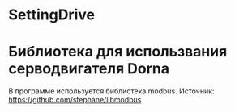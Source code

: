 # SettingDrive
# Библиотека для использвания серводвигателя Dorna
В программе используется библиотека modbus.
Источник: https://github.com/stephane/libmodbus 
